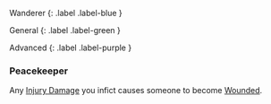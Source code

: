 
Wanderer
{: .label .label-blue }

General
{: .label .label-green }

Advanced
{: .label .label-purple }
### Peacekeeper

Any [Injury Damage](Game/Core/Injury#Injury%20Damage) you infict causes someone to become [Wounded](Game/Core/Effects#Wounded).
